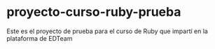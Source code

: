 # proyecto-curso-ruby-prueba

Este es el proyecto de prueba para el curso de Ruby que impartí en la plataforma de EDTeam
